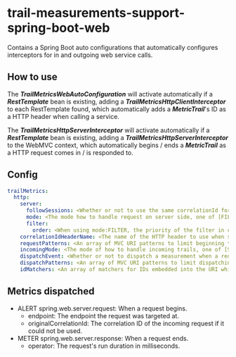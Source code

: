 # trail-measurements-support-spring-boot-web

Contains a Spring Boot auto configurations that automatically configures interceptors for in and outgoing web service calls.

## How to use

The **_TrailMetricsWebAutoConfiguration_** will activate automatically if a **_RestTemplate_** bean is existing, adding a  **_TrailMetricsHttpClientInterceptor_** to each RestTemplate found, which automatically adds a **_MetricTrail_**'s ID as a HTTP header when calling a service.

The **_TrailMetricsHttpServerInterceptor_** will activate automatically if a **_RestTemplate_** bean is existing, adding a  **_TrailMetricsHttpServerInterceptor_** to the WebMVC context, which automatically begins / ends a **_MetricTrail_** as a HTTP request comes in / is responded to.

## Config

```yaml
trailMetrics:
  http:
    server:
      followSessions: <Whether or not to use the same correlationId for requests of the same session that do not have a specific ID set, true by default>
      mode: <The mode how to handle request on server side, one of [FILTER, INTERCEPTOR], FILTER by default>
      filter:
        order: <When using mode:FILTER, the priority of the filter in correlation to other filters, -99000 by default>
    correlationIdHeaderName: <The name of the HTTP header to use when sending correlationIds, 'correlation-id' by default>
    requestPatterns: <An array of MVC URI patterns to limit beginning trails on to>
    incomingMode: <The mode of how to handle incoming trails, one of [STRICT, LENIENT, OPTIONAL], LENIENT by default>
    dispatchEvent: <Whether or not to dispatch a measurement when a request is handled, false by default>
    dispatchPatterns: <An array of MVC URI patterns to limit dispatching measurements to>
    idMatchers: <An array of matchers for IDs embedded into the URI which will be used to replace IDs with a placeholder for measurements, numeric and UUIDs by default>
```

## Metrics dispatched
- ALERT spring.web.server.request: When a request begins.
  - endpoint: The endpoint the request was targeted at.
  - originalCorrelationId: The correlation ID of the incoming request if it could not be used.
- METER spring.web.server.response: When a request ends.
  - operator: The request's run duration in milliseconds.